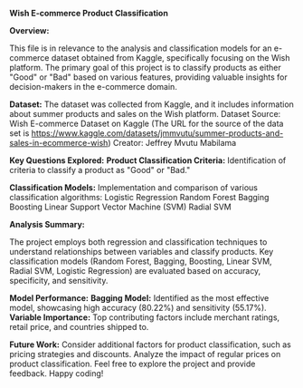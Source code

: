 **Wish E-commerce Product Classification**

**Overview:**

This file is in relevance to the analysis and classification models for an e-commerce dataset obtained from Kaggle, specifically focusing on the Wish platform. The primary goal of this project is to classify products as either "Good" or "Bad" based on various features, providing valuable insights for decision-makers in the e-commerce domain.

**Dataset:** The dataset was collected from Kaggle, and it includes information about summer products and sales on the Wish platform. Dataset Source: Wish E-commerce Dataset on Kaggle (The URL for the source of the data set is https://www.kaggle.com/datasets/jmmvutu/summer-products-and-sales-in-ecommerce-wish) Creator: Jeffrey Mvutu Mabilama

**Key Questions Explored:** 
**Product Classification Criteria:** 
   Identification of criteria to classify a product as "Good" or "Bad."

**Classification Models:** 
   Implementation and comparison of various classification algorithms: Logistic Regression Random Forest Bagging Boosting Linear Support Vector Machine (SVM) Radial SVM

**Analysis Summary:**

The project employs both regression and classification techniques to understand relationships between variables and classify products. Key classification models (Random Forest, Bagging, Boosting, Linear SVM, Radial SVM, Logistic Regression) are evaluated based on accuracy, specificity, and sensitivity.

**Model Performance:** 
   **Bagging Model:** Identified as the most effective model, showcasing high accuracy (80.22%) and sensitivity (55.17%). 
   **Variable Importance:** Top contributing factors include merchant ratings, retail price, and countries shipped to.

**Future Work:** Consider additional factors for product classification, such as pricing strategies and discounts. Analyze the impact of regular prices on product classification. Feel free to explore the project and provide feedback. Happy coding!
